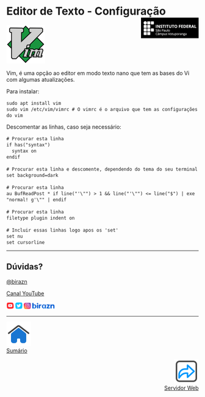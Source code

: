
# Editor de Texto - Configuração <img align="right" src="../img/vtp_ifsp-pb.png" width="30%" />

<img src="../img/vim.png" width="20%"/>

Vim, é uma opção ao editor em modo texto nano que tem as bases do Vi com algumas atualizações.

Para instalar:

```shell
sudo apt install vim
sudo vim /etc/vim/vimrc # O vimrc é o arquivo que tem as configurações do vim
```

Descomentar as linhas, caso seja necessário:

```shell
# Procurar esta linha
if has("syntax")
  syntax on
endif

# Procurar esta linha e descomente, dependendo do tema do seu terminal
set background=dark

# Procurar esta linha
au BufReadPost * if line("'\"") > 1 && line("'\"") <= line("$") | exe "normal! g'\"" | endif

# Procurar esta linha
filetype plugin indent on

# Incluir essas linhas logo apos os 'set'
set nu
set cursorline
```

<hr>

## Dúvidas?

[@birazn](https://www.instagram.com/birazn)

[Canal YouTube](https://www.youtube.com/birazn)

<img src="../img/birazn-social.png" width="25%"/>

---

<p align="left">
  <a href="https://github.com/birazn/IDS-IFSPVTP#sumário">
    <img src="../img/casa.png" width="64" />
  <br>
  Sumário
  </a>
</p>
<p align="right">
  <a href="02-ServidorWeb.md">
     <img title="Servidor Web" src="../img/seta-para-frente.png" width="64" />
  <br>
  Servidor Web
  </a>
</p>
